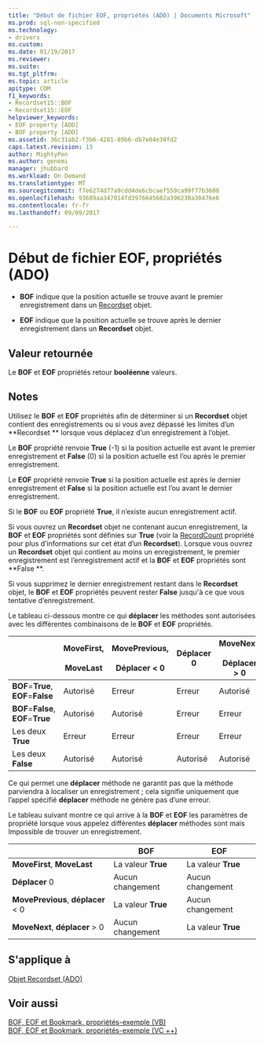 ```yaml
---
title: "Début de fichier EOF, propriétés (ADO) | Documents Microsoft"
ms.prod: sql-non-specified
ms.technology:
- drivers
ms.custom: 
ms.date: 01/19/2017
ms.reviewer: 
ms.suite: 
ms.tgt_pltfrm: 
ms.topic: article
apitype: COM
f1_keywords:
- Recordset15::BOF
- Recordset15::EOF
helpviewer_keywords:
- EOF property [ADO]
- BOF property [ADO]
ms.assetid: 36c31ab2-f3b6-4281-89b6-db7e04e38fd2
caps.latest.revision: 13
author: MightyPen
ms.author: genemi
manager: jhubbard
ms.workload: On Demand
ms.translationtype: MT
ms.sourcegitcommit: f7e6274d77a9cdd4de6cbcaef559ca99f77b3608
ms.openlocfilehash: 93689aa347014fd3976645682a396230a38476e6
ms.contentlocale: fr-fr
ms.lasthandoff: 09/09/2017

---
```

# <a name="bof-eof-properties-ado"></a>Début de fichier EOF, propriétés (ADO)
-   **BOF** indique que la position actuelle se trouve avant le premier enregistrement dans un [Recordset](../../../ado/reference/ado-api/recordset-object-ado.md) objet.  
  
-   **EOF** indique que la position actuelle se trouve après le dernier enregistrement dans un **Recordset** objet.  
  
## <a name="return-value"></a>Valeur retournée  
 Le **BOF** et **EOF** propriétés retour **booléenne** valeurs.  
  
## <a name="remarks"></a>Notes  
 Utilisez le **BOF** et **EOF** propriétés afin de déterminer si un **Recordset** objet contient des enregistrements ou si vous avez dépassé les limites d’un **Recordset ** lorsque vous déplacez d’un enregistrement à l’objet.  
  
 Le **BOF** propriété renvoie **True** (-1) si la position actuelle est avant le premier enregistrement et **False** (0) si la position actuelle est l’ou après le premier enregistrement.  
  
 Le **EOF** propriété renvoie **True** si la position actuelle est après le dernier enregistrement et **False** si la position actuelle est l’ou avant le dernier enregistrement.  
  
 Si le **BOF** ou **EOF** propriété **True**, il n’existe aucun enregistrement actif.  
  
 Si vous ouvrez un **Recordset** objet ne contenant aucun enregistrement, la **BOF** et **EOF** propriétés sont définies sur **True** (voir la [ RecordCount](../../../ado/reference/ado-api/recordcount-property-ado.md) propriété pour plus d’informations sur cet état d’un **Recordset**). Lorsque vous ouvrez un **Recordset** objet qui contient au moins un enregistrement, le premier enregistrement est l’enregistrement actif et la **BOF** et **EOF** propriétés sont **False **.  
  
 Si vous supprimez le dernier enregistrement restant dans le **Recordset** objet, le **BOF** et **EOF** propriétés peuvent rester **False** jusqu'à ce que vous tentative d’enregistrement.  
  
 Le tableau ci-dessous montre ce qui **déplacer** les méthodes sont autorisées avec les différentes combinaisons de le **BOF** et **EOF** propriétés.  
  
||MoveFirst,<br /><br /> MoveLast|MovePrevious,<br /><br /> Déplacer < 0|Déplacer 0|MoveNext,<br /><br /> Déplacer > 0|  
|------|-----------------------------|---------------------------------|------------|-----------------------------|  
|**BOF**=**True**, **EOF**=**False**|Autorisé|Erreur|Erreur|Autorisé|  
|**BOF**=**False**, **EOF**=**True**|Autorisé|Autorisé|Erreur|Erreur|  
|Les deux **True**|Erreur|Erreur|Erreur|Erreur|  
|Les deux **False**|Autorisé|Autorisé|Autorisé|Autorisé|  
  
 Ce qui permet une **déplacer** méthode ne garantit pas que la méthode parviendra à localiser un enregistrement ; cela signifie uniquement que l’appel spécifié **déplacer** méthode ne génère pas d’une erreur.  
  
 Le tableau suivant montre ce qui arrive à la **BOF** et **EOF** les paramètres de propriété lorsque vous appelez différentes **déplacer** méthodes sont mais Impossible de trouver un enregistrement.  
  
||BOF|EOF|  
|------|---------|---------|  
|**MoveFirst**, **MoveLast**|La valeur **True**|La valeur **True**|  
|**Déplacer** 0|Aucun changement|Aucun changement|  
|**MovePrevious**, **déplacer** < 0|La valeur **True**|Aucun changement|  
|**MoveNext**, **déplacer** > 0|Aucun changement|La valeur **True**|  
  
## <a name="applies-to"></a>S'applique à  
 [Objet Recordset (ADO)](../../../ado/reference/ado-api/recordset-object-ado.md)  
  
## <a name="see-also"></a>Voir aussi  
 [BOF, EOF et Bookmark, propriétés-exemple (VB)](../../../ado/reference/ado-api/bof-eof-and-bookmark-properties-example-vb.md)   
 [BOF, EOF et Bookmark, propriétés-exemple (VC ++)](../../../ado/reference/ado-api/bof-eof-and-bookmark-properties-example-vc.md)   


